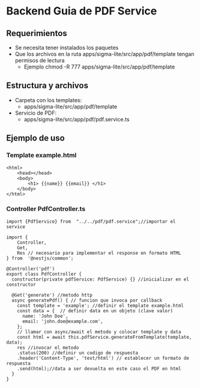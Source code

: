 # Backend Guia de PDF Service

## Requerimientos
- Se necesita tener instalados los paquetes
- Que los archivos en la ruta apps/sigma-lite/src/app/pdf/template tengan permisos de lectura
	- Ejemplo chmod -R 777 apps/sigma-lite/src/app/pdf/template
## Estructura y archivos
- Carpeta con los templates:
	-  apps/sigma-lite/src/app/pdf/template
- Servicio de PDF:
	- apps/sigma-lite/src/app/pdf/pdf.service.ts

## Ejemplo de uso 

### Template  example.html
```
<html>
	<head></head>
	<body>
		<h1> {{name}} {{email}} </h1>
	</body>
</html>
```
### Controller PdfController.ts
```
import {PdfService} from  "../../pdf/pdf.service";//importar el service

import { 
	Controller, 
	Get, 
	Res // necesario para implementar el response en formato HTML
} from  '@nestjs/common';

@Controller('pdf')
export class PdfController {
  constructor(private pdfService: PdfService) {} //inicializar en el constructor

  @Get('generate') //metodo http
  async generatePdf() { // funcion que invoca por callback
    const template = 'example'; //definir el template example.html
    const data = {  // definir data en un objeto (clave valor)
      name: 'John Doe',
      email: 'john.doe@example.com',
    };
	// llamar con async/await el metodo y colocar template y data
    const html = await this.pdfService.generateFromTemplate(template, data);
    res //invocar el metodo
    .status(200) //definir un codigo de respuesta
    .header('Content-Type', 'text/html') // establecer un formato de respuesta
    .send(html);//data a ser devuelta en este caso el PDF en html
  }
}
```